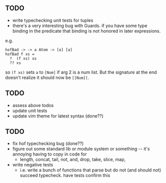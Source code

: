 ## TODO

- write typechecking unit tests for tuples
- there's a very interesting bug with Guards. if you have some type binding in the predicate that binding is not honored in later expressions.

e.g.
```
hofBad -> -> a Atom -> [a] [a]
hofBad f xs =
  ?  (f xs) xs
  ?? xs
```

so `(f xs)` sets `a` to `[Num]` if arg 2 is a num list. But the signature at the end doesn't realize it should now be `[[Num]]`.


## TODO
- assess above todos
- update unit tests
- update vim theme for latest syntax (done??)

## TODO
- fix hof typechecking bug  (done??)
- figure out some standard lib or module system or something -- it's annoying having to copy in code for
    - length, concat, tail, not, and, drop, take, slice, map,
- write negative tests
    - i.e. write a bunch of functions that parse but do not (and should not) succeed typecheck. have tests confirm this

